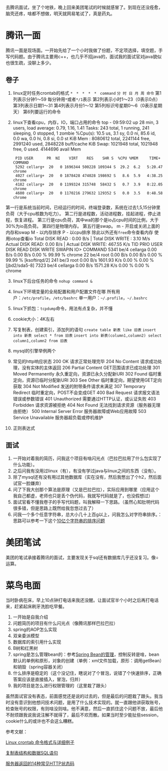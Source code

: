 去腾讯面试，坐了个地铁，晚上回来美团笔试的时候就感冒了。到现在还没痊愈，脑壳还疼，啥都不想做，明天就网易笔试了，真是药丸。

# 腾讯一面
腾讯一面是现场面。一开始先给了一个小时我做了份题，不定项选择，填空题，手写代码题。由于腾讯主要用c++，也几乎不招java的，面试我的面试官对java貌似也很生疏，没聊上多少。

## 卷子
1. linux定时任务crontab的格式
`*　*　*　*　*　command`
`分 时 日 月 周 命令`
第1列表示分钟1～59 每分钟用`*`或者`*/1`表示
第2列表示小时1～23（0表示0点）
第3列表示日期1～31
第4列表示月份1～12
第5列标识号星期0～6（0表示星期天）
第6列要运行的命令

2. linux下查看cpu，内存，IO，端口占用的命令
        top - 09:59:02 up 28 min,  3 users,  load average: 0.79, 1.16, 1.41
        Tasks: 243 total,   1 running, 241 sleeping,   0 stopped,   1 zombie
        %Cpu(s): 10.5 us,  3.1 sy,  0.0 ni, 85.6 id,  0.0 wa,  0.0 hi,  0.8 si,  0.0 st
        KiB Mem :  8080612 total,  2241144 free,  2991240 used,  2848228 buff/cache
        KiB Swap:  1021948 total,  1021948 free,        0 used.  4144696 avail Mem

        PID USER      PR  NI    VIRT    RES    SHR S  %CPU %MEM     TIME+ COMMAND
        5292 cellarg+  20   0 1696344 500228 109344 S  29.2  6.2   5:20.47 chrome
        4027 cellarg+  20   0 1878428 474028 198692 S   8.6  5.9   4:38.25 chrome
        4182 cellarg+  20   0 1199324 315748  58432 S   0.7  3.9   0:22.05 chrome
        4600 cellarg+  20   0 1170216 279632 129352 S   0.0  3.5   0:48.58 chrome
第一行是系统当前时间，已经运行的时间，终端登录数，系统在过去1,5,15分钟里负荷（大于cpu核数为吃力）。
第二行是进程数，活动进程数，挂起进程，停止进程，恢复进程。
第三行是cpu负荷，其中wa的那个是io占cpu时间的比例，大于30%为io高负荷。
第四行是物理内存。
第五行是swap。
m - 开启或关闭上面的内存和swap
M - 以内存排序
P - 以cpu排序
除此以外还有`free`命令查看内存
使用iotop查看io
        Total DISK READ :       0.00 B/s | Total DISK WRITE :       3.10 M/s
        Actual DISK READ:       0.00 B/s | Actual DISK WRITE:     467.55 K/s
        TID  PRIO  USER     DISK READ  DISK WRITE  SWAPIN     IO>    COMMAND
        5341 be/4 cellarga    0.00 B/s    0.00 B/s  0.00 % 99.99 % chrome
        22 be/4 root          0.00 B/s    0.00 B/s  0.00 % 99.99 % [ksoftirqd/2]
        241 be/3 root         0.00 B/s 1601.93 K/s  0.00 %  0.00 % [jbd2/sda5-8]
        7323 be/4 cellarga    0.00 B/s 1571.28 K/s  0.00 %  0.00 % chrome

3. linux下后台任务的命令
`nohup command &`

4. linux下环境变量的全局配置和用户配置文件在哪
所有用户：`/etc/profile`，`/etc/bashrc`
单一用户：`~/.profile`，`~/.bashrc`
5. linux下抓包：`tcpdump`命令，用法有点复杂，并不懂
6. cookie大小：4K左右
7. 写复制表，创建索引，添加列的语句
`create table 新表 like 旧表`
`insert into 新表 select * from 旧表`
`insert into 新表(column1,column2) select column1,column2 from 旧表`
8. mysql的引擎举例两个
9. 常见的http响应状态
        200 OK                        请求正常处理完毕
        204 No Content                请求成功处理，没有实体的主体返回
        206 Partial Content            GET范围请求已成功处理
        301 Moved Permanently        永久重定向，资源已永久分配新URI
        302 Found                    临时重定向，资源已临时分配新URI
        303 See Other                临时重定向，期望使用GET定向获取
        304 Not Modified            发送的附带条件请求未满足
        307 Temporary Redirect        临时重定向，POST不会变成GET
        400 Bad Request                请求报文语法错误或参数错误
        401 Unauthorized            需要通过HTTP认证，或认证失败
        403 Forbidden                请求资源被拒绝
        404 Not Found                无法找到请求资源（服务器无理由拒绝）
        500 Internal Server Error    服务器故障或Web应用故障
        503 Service Unavailable        服务器超负载或停机维护
10. 正则表达式



## 面试

1. 一开始对着我的简历，问我这个项目有啥闪光点（巴拉巴拉用了什么包实现了什么功能）。
2. 之后问我有没用过linux（有），有没有学过java与linux之间的东西（没有）。
3. 除了mysql还有没有用过其他数据库（实在没有，然后我憋出了个h2，然后面试官一脸嫌弃）
4. 问了下我大创那个算法是原理（又是巴拉巴拉），实际应用到哪里（应用这个我自己都虚，老师也只是丢个伪代码，我就写代码就是了，也没假想过）
5. 面试官看不懂我卷子的手写代码题，叫我解释一下思路。（虽然心知肚明代码很多错，但是思路上既然给我忽悠过去了）
6. 问我一个多个任意字符串，总大小几十上百g以上，问我怎么对字符串排序。：思路可以参考一下这个[10亿个字符串的排序问题](http://java--hhf.iteye.com/blog/2166129 "10亿个字符串的排序问题")

# 美团笔试
美团的笔试承接着腾讯的面试，主要发现关于sql还有数据库几乎还没复习。像÷运算。

# 菜鸟电面
当时卧病在床，早上10点钟打电话来我还没醒。让面试官半个小时之后再打电话来，赶紧起床刷牙洗脸吃早餐。

1. 一开始是自我介绍
2. 问题简历的项目有什么闪光点（像腾讯那样巴拉巴拉）
3. spring的AOP怎么实现
4. 双亲委派模型
5. 数据库的索引用什么实现
6. B树和红黑树
7. spring是怎么管理bean的：参考[Spring Bean的管理](http://takeme.iteye.com/blog/1747688 "Spring Bean的管理")，控制反转是啥，bean默认的单例和原形，对象的创建（单例：xml文件加载，原形：调用getBean）和销毁（spring容器关闭）
8. 什么排序是稳定的（这个没记住，瞎说对了个冒泡，说错了个快速排序，正确答案应该是直接插入，冒泡，归并）
8. 我的项目是怎么进行权限管理的（这里栽了跟头）

虽然面试官没有表态，前面感觉还是说的过去的，但是最后的问题栽了跟头。我当时没有意识到他想问技术问题，是用了什么技术实现的。就一直跟他讲获取账号，检查账号的权限，有则啥没则啥。他不满意，然后一直抓住这个问题不放，最后他不耐烦跟我说我说注解不就得了，最后不欢而散。如果当时至少能扯些session，cookie什么的或许也不会这么糟糕。

参考文献：

[Linux crontab 命令格式与详细例子](https://blog.csdn.net/ethanzhao/article/details/4406017 "Linux crontab 命令格式与详细例子")

[复制表结构和数据SQL语句](https://blog.csdn.net/johnny_depp/article/details/2179153 "复制表结构和数据SQL语句")

[服务器返回的14种常见HTTP状态码](http://www.androidchina.net/6013.html "服务器返回的14种常见HTTP状态码")